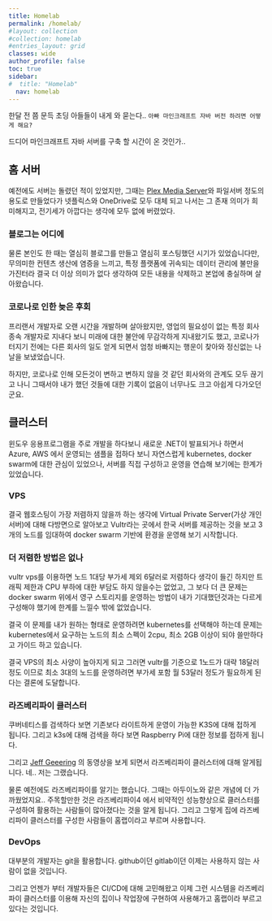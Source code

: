 ```yaml
---
title: Homelab
permalink: /homelab/
#layout: collection
#collection: homelab
#entries_layout: grid
classes: wide
author_profile: false
toc: true
sidebar:
#  title: "Homelab"
  nav: homelab
---
```


한달 전 쯤 문득 초딩 아들들이 내게 와 묻는다.. `아빠 마인크래프트 자바 버전 하려면 어떻게 해요?`

드디어 마인크래프트 자바 서버를 구축 할 시간이 온 것인가..

## 홈 서버
예전에도 서버는 돌렸던 적이 있었지만, 그때는 [Plex Media Server](https://plex.tv)와 파일서버 정도의 용도로 만들었다가 넷플릭스와 OneDrive로 모두 대체 되고 나서는 그 존재 의미가 희미해지고, 전기세가 아깝다는 생각에 모두 없에 버렸었다.

### 블로그는 어디에
물론 본인도 한 때는 열심히 블로그를 만들고 열심히 포스팅했던 시기가 있었습니다만, 무의미한 컨텐츠 생산에 염증을 느끼고, 특정 플랫폼에 귀속되는 데이터 관리에 불만을 가진터라 결국 더 이상 의미가 없다 생각하여 모든 내용을 삭제하고 본업에 충실하며 살아왔습니다.

### 코로나로 인한 늦은 후회
프리랜서 개발자로 오랜 시간을 개발하며 살아왔지만, 영업의 필요성이 없는 특정 회사 종속 개발자로 지내다 보니 미래에 대한 불안에 무감각하게 지내왔기도 했고, 코로나가 터지기 전에는 다른 회사의 일도 얻게 되면서 엄청 바빠지는 행운이 찾아와 정신없는 나날을 보냈었습니다.

하지만, 코로나로 인해 모든것이 변하고 변하지 않을 것 같던 회사와의 관계도 모두 끊기고 나니 그때서야 내가 했던 것들에 대한 기록이 없음이 너무나도 크고 아쉽게 다가오던군요.

## 클러스터
윈도우 응용프로그램을 주로 개발을 하다보니 새로운 .NET이 발표되거나 하면서 Azure, AWS 에서 운영되는 샘플을 접하다 보니 자연스럽게 kubernetes, docker swarm에 대한 관심이 있었으나, 서버를 직접 구성하고 운영을 연습해 보기에는 한계가 있었습니다.

### VPS
결국 웹호스팅이 가장 저렴하지 않을까 하는 생각에 Virtual Private Server(가상 개인 서버)에 대해 다방면으로 알아보고 Vultr라는 곳에서 한국 서버를 제공하는 것을 보고 3개의 노드를 임대하여 docker swarm 기반에 환경을 운영해 보기 시작합니다.

### 더 저렴한 방법은 없나
vultr vps를 이용하면 노드 1대당 부가세 제외 6달러로 저렴하다 생각이 들긴 하지만 트래픽 제한과 CPU 부하에 대한 부담도 하지 않을수는 없었고, 그 보다 더 큰 문제는 docker swarm 위에서 영구 스토리지를 운영하는 방법이 내가 기대했던것과는 다르게 구성해야 했기에 한계를 느낄수 밖에 없었습니다.

결국 이 문제를 내가 원하는 형태로 운영하려면 kubernetes를 선택해야 하는데 문제는 kubernetes에서 요구하는 노드의 최소 스펙이 2cpu, 최소 2GB 이상이 되야 쓸만하다고 가이드 하고 있습니다.

결국 VPS의 최소 사양이 높아지게 되고 그러면 vultr를 기준으로 1노드가 대략 18달러 정도 이므로 최소 3대의 노드를 운영하려면 부가세 포함 월 53달러 정도가 필요하게 된다는 결론에 도달합니다.

### 라즈베리파이 클러스터
쿠버네티스를 검색하다 보면 기존보다 라이트하게 운영이 가능한 K3S에 대해 접하게 됩니다. 그리고 k3s에 대해 검색을 하다 보면 Raspberry Pi에 대한 정보를 접하게 됩니다.

그리고 [Jeff Geeering](https://www.youtube.com/c/JeffGeerling) 의 동영상을 보게 되면서 라즈베리파이 클러스터에 대해 알게됩니다. 네.. 저는 그랬습니다.

물론 예전에도 라즈베리파이를 알기는 했습니다. 그때는 아두이노와 같은 개념에 더 가까웠었지요.. 주목할만한 것은 라즈베리파이4 에서 비약적인 성능향상으로 클러스터를 구성하여 활용하는 사람들이 많아졌다는 것을 알게 됩니다. 그리고 그렇게 집에 라즈베리파이 클러스터를 구성한 사람들이 홈랩이라고 부르며 사용합니다.

### DevOps
대부분의 개발자는 git을 활용합니다. github이던 gitlab이던 이제는 사용하지 않는 사람이 없을 것입니다.

그리고 언젠가 부터 개발자들은 CI/CD에 대해 고민해왔고 이제 그런 시스템을 라즈베리파이 클러스터를 이용해 자신의 집이나 작업장에 구현하여 사용해가고 홈랩이라 부르고 있다는 것입니다.
